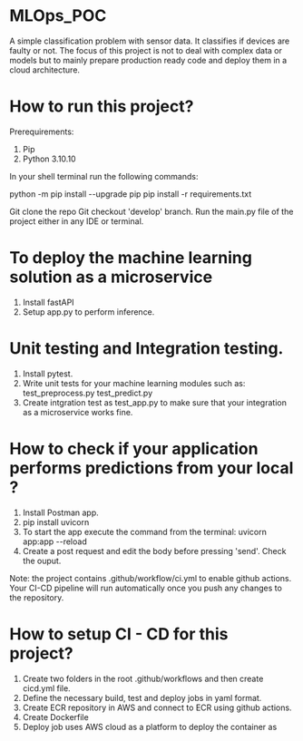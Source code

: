 # MLOps_POC

A simple classification problem with sensor data. It classifies if devices are faulty or not. 
The focus of this project is not to deal with complex data or models but to mainly prepare production ready code and deploy them in a cloud architecture.

# How to run this project?

Prerequirements:

1. Pip
2. Python 3.10.10

In your shell terminal run the following commands:

python -m pip install --upgrade pip
pip install -r requirements.txt

Git clone the repo
Git checkout 'develop' branch. 
Run the main.py file of the project either in any IDE or terminal.

# To deploy the machine learning solution as a microservice

1. Install fastAPI
2. Setup app.py to perform inference.

# Unit testing and Integration testing.

1. Install pytest.  
2. Write unit tests for your machine learning modules such as:
    test_preprocess.py
    test_predict.py 
3. Create intgration test as test_app.py to make sure that your integration as a microservice works fine.

# How to check if your application performs predictions from your local ? 

1. Install Postman app.
2. pip install uvicorn 
3. To start the app execute the command from the terminal: uvicorn app:app --reload 
4. Create a post request and edit the body before pressing 'send'. Check the ouput. 

Note: the project contains .github/workflow/ci.yml to enable github actions. Your CI-CD pipeline will run automatically once you push any changes to the repository. 

# How to setup CI - CD for this project? 

1. Create two folders in the root .github/workflows and then create cicd.yml file. 
2. Define the necessary build, test and deploy jobs in yaml format.
3. Create ECR repository in AWS and connect to ECR using github actions. 
4. Create Dockerfile
5. Deploy job uses AWS cloud as a platform to deploy the container as


